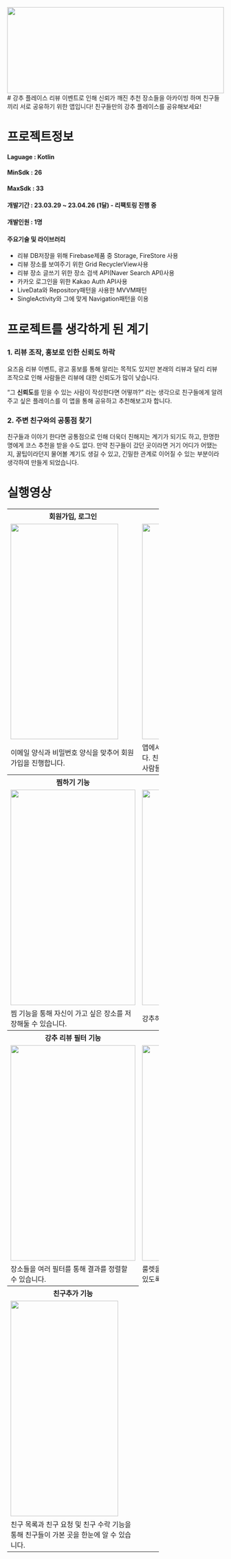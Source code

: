 
<img src="https://github.com/incava/GangChuPlace/assets/68988975/9756b694-0eb2-48e7-aa20-31984b136b32.png" width="100%" height="200"/>
# 강추 플레이스
리뷰 이벤트로 인해 신뢰가 깨진 추천 장소들을 아카이빙 하며 친구들끼리 서로 공유하기 위한 앱입니다!
친구들만의 강추 플레이스를 공유해보세요!

# 프로젝트정보 

 #### Laguage : Kotlin
 #### MinSdk : 26  
 #### MaxSdk : 33   
 #### 개발기간 : 23.03.29 ~ 23.04.26 (1달) - 리팩토링 진행 중  
 #### 개발인원 : 1명 
 #### 주요기술 및 라이브러리
 - 리뷰 DB저장을 위해 Firebase제품 중 Storage, FireStore 사용
 - 리뷰 장소를 보여주기 위한 Grid RecyclerView사용
 - 리뷰 장소 글쓰기 위한 장소 검색 API(Naver Search API)사용
 - 카카오 로그인을 위한 Kakao Auth API사용
 - LiveData와 Repository패턴을 사용한 MVVM패턴
 - SingleActivity와 그에 맞게 Navigation패턴을 이용

# 프로젝트를 생각하게 된 계기

### 1. 리뷰 조작, 홍보로 인한 신뢰도 하락

요즈음 리뷰 이벤트, 광고 홍보를 통해 알리는 목적도 있지만 본래의 리뷰과 달리 리뷰 조작으로 인해 사람들은 리뷰에 대한 신뢰도가 많이 낮습니다.

“그 **신뢰도**를 믿을 수 있는 사람이 작성한다면 어떻까?” 라는 생각으로 친구들에게 알려주고 싶은 플레이스를 이 앱을 통해 공유하고 추천해보고자 합니다.

### 2. 주변 친구와의 공통점 찾기

친구들과 이야기 한다면 공통점으로 인해 더욱더 친해지는 계기가 되기도 하고, 한명한명에게 코스 추천을 받을 수도 없다. 만약 친구들이 갔던 곳이라면 거기 어디가 어땠는지, 꿀팁이라던지 물어볼 계기도 생길 수 있고, 긴밀한 관계로 이어질 수 있는 부분이라 생각하여 만들게 되었습니다.

# 실행영상

<table style="width:70%;">
  <tr>
    <th style="text-align:center;"><b> 회원가입, 로그인</b></th>
    <th style="text-align:center;"><b> 강추 화면 및 상세 페이지 </b></th>
  </tr>
  <tr>
    <td><img src="https://github.com/incava/GangChuPlace/assets/68988975/2a2c61d2-41a2-40e3-80b1-30ccf5ffc381.gif" width="250" height="500"/></td>
    <td><img src="https://github.com/incava/GangChuPlace/assets/68988975/5e259f4b-b2ee-4d1b-8815-1539432fa5d1.gif" width="250" height="500"/></td>
  </tr>
  <tr>
    <td>이메일 양식과 비밀번호 양식을 맞추어 회원가입을 진행합니다.</td>
    <td>앱에서 사용한 사람들이 보는 강추 화면입니다. 친추 추천이 몇 명인지 볼 수 있고, 어떤사람들이 리뷰를 남겼는지 확인 가능합니다.</td>
  </tr>
    <tr>
  <th style="text-align:center;"><b> 찜하기 기능 </b></th>
      <th style="text-align:center;"><b> 강추 리뷰 쓰기 </b></th>
  </tr>
  <tr>
    <td><img src="https://github.com/incava/GangChuPlace/assets/68988975/44a9d0ac-ba13-4e63-ba0a-763c661b829e.gif" width="290" height="500"/></td>
    <td><img src="https://github.com/incava/GangChuPlace/assets/68988975/4bf049cd-db48-40fa-b2c5-a9421e04b2a6.gif" width="290" height="500"/></td>
  </tr>
  <tr>
    <td>찜 기능을 통해 자신이 가고 싶은 장소를 저장해둘 수 있습니다.</td>
    <td>강추하는 장소에 리뷰를 달 수 있습니다.</td>
  </tr>
  
 <tr>
    <th style="text-align:center;"><b> 강추 리뷰 필터 기능 </b></th>
    <th style="text-align:center;"><b> 룰렛 기능 </b></th>
  </tr>
  <tr>
    <td><img src="https://github.com/incava/GangChuPlace/assets/68988975/1d9a623f-b24d-4521-947e-9b8b3029bb48.gif" width="290" height="500"/></td>
    <td><img src="https://github.com/incava/GangChuPlace/assets/68988975/11f95d37-51d8-4df9-804b-a17150072859.gif" width="250" height="500"/></td>
  </tr>
  <tr>
    <td>장소들을 여러 필터를 통해 결과를 정렬할 수 있습니다.</td>
    <td>룰렛을 통해 고민되는 장소들 중 선택할 수 있도록 도움을 줄 수 있습니다.</td>
  </tr>
   <tr>
      <th style="text-align:center;"><b> 친구추가 기능 </b></th>
  </tr>
  <tr>
     <td><img src="https://github.com/incava/GangChuPlace/assets/68988975/7b42898c-e607-490e-bfdf-1b9b1f00a792.gif" width="250" height="500"/></td>
  </tr>
  <tr>
        <td>친구 목록과 친구 요청 및 친구 수락 기능을 통해 친구들이 가본 곳을 한눈에 알 수 있습니다.</td>
  </tr>
</table>



